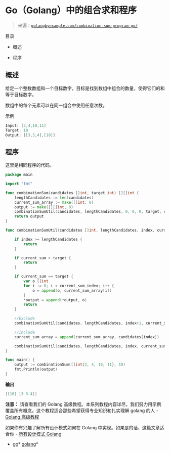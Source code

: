 <!--yml

category: 未分类

date: 2024-10-13 06:47:27

-->

# Go（Golang）中的组合求和程序

> 来源：[`golangbyexample.com/combination-sum-program-go/`](https://golangbyexample.com/combination-sum-program-go/)

目录

+   概述

+   程序

## **概述**

给定一个整数数组和一个目标数字，目标是找到数组中组合的数量，使得它们的和等于目标数字。

数组中的每个元素可以在同一组合中使用任意次数。

示例

```go
Input: [3,4,10,11]
Target: 10
Output: [[3,3,4],[10]]
```

## **程序**

这里是相同程序的代码。

```go
package main

import "fmt"

func combinationSum(candidates []int, target int) [][]int {
	lengthCandidates := len(candidates)
	current_sum_array := make([]int, 0)
	output := make([][]int, 0)
	combinationSumUtil(candidates, lengthCandidates, 0, 0, 0, target, current_sum_array, &output)
	return output
}

func combinationSumUtil(candidates []int, lengthCandidates, index, current_sum_index, current_sum, target int, current_sum_array []int, output *[][]int) {

	if index >= lengthCandidates {
		return
	}

	if current_sum > target {
		return
	}

	if current_sum == target {
		var o []int
		for i := 0; i < current_sum_index; i++ {
			o = append(o, current_sum_array[i])
		}
		*output = append(*output, o)
		return
	}

	//Exclude
	combinationSumUtil(candidates, lengthCandidates, index+1, current_sum_index, current_sum, target, current_sum_array, output)

	//Include
	current_sum_array = append(current_sum_array, candidates[index])

	combinationSumUtil(candidates, lengthCandidates, index, current_sum_index+1, current_sum+candidates[index], target, current_sum_array, output)
}

func main() {
	output := combinationSum([]int{3, 4, 10, 11}, 10)
	fmt.Println(output)
}
```

**输出**

```go
[[10] [3 3 4]]
```

**注意：** 请查看我们的 Golang 高级教程。本系列教程内容详尽，我们努力用示例覆盖所有概念。这个教程适合那些希望获得专业知识和扎实理解 golang 的人 - [Golang 高级教程](https://golangbyexample.com/golang-comprehensive-tutorial/)

如果你有兴趣了解所有设计模式如何在 Golang 中实现。如果是的话，这篇文章适合你 - [所有设计模式 Golang](https://golangbyexample.com/all-design-patterns-golang/)

+   [go](https://golangbyexample.com/tag/go/)*   [golang](https://golangbyexample.com/tag/golang/)*
